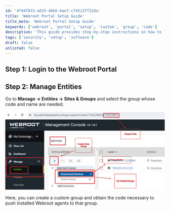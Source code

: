 ```yaml
---
id: '4f44f833-a625-46b6-bae7-c74512ff22da'
title: 'Webroot Portal Setup Guide'
title_meta: 'Webroot Portal Setup Guide'
keywords: ['webroot', 'portal', 'setup', 'custom', 'group', 'code']
description: 'This guide provides step-by-step instructions on how to log in to the Webroot Portal and manage entities, including creating custom groups and obtaining necessary codes for Webroot agent deployment.'
tags: ['security', 'setup', 'software']
draft: false
unlisted: false
---
```


## Step 1: Login to the Webroot Portal

## Step 2: Manage Entities

Go to **Manage → Entities → Sites & Groups** and select the group whose code and name are needed.

![Image](../../../static/img/Webroot-GroupCode-and-GroupName-Fetching/image_1.png)

Here, you can create a custom group and obtain the code necessary to push installed Webroot agents to that group.

